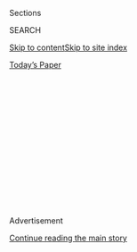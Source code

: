 <div id="app">

<div>

<div>

<div>

<div class="NYTAppHideMasthead css-1q2w90k e1suatyy0">

<div class="section css-ui9rw0 e1suatyy2">

<div class="css-eph4ug er09x8g0">

<div class="css-6n7j50">

</div>

<span class="css-1dv1kvn">Sections</span>

<div class="css-10488qs">

<span class="css-1dv1kvn">SEARCH</span>

</div>

[Skip to content](#site-content)[Skip to site
index](#site-index)

</div>

<div class="css-10698na e1huz5gh0">

</div>

</div>

<div id="masthead-bar-one" class="section hasLinks css-15hmgas e1csuq9d3">

<div class="css-uqyvli e1csuq9d0">

</div>

<div class="css-1uqjmks e1csuq9d1">

</div>

<div class="css-9e9ivx">

[](https://myaccount.nytimes3xbfgragh.onion/auth/login?response_type=cookie&client_id=vi)

</div>

<div class="css-1bvtpon e1csuq9d2">

[Today’s
Paper](https://www.nytimes3xbfgragh.onion/section/todayspaper)

</div>

</div>

</div>

</div>

<div data-aria-hidden="false">

<div id="site-content" data-role="main">

<div>

<div class="css-1aor85t" style="opacity:0.000000001;z-index:-1;visibility:hidden">

<div class="css-1hqnpie">

<div class="css-epjblv">

<span class="css-17xtcya">[Opinion](/section/opinion)</span><span class="css-x15j1o">|</span><span class="css-fwqvlz">The
Worst Is Yet to
Come</span>

</div>

<div class="css-k008qs">

<div class="css-1iwv8en">

<span class="css-18z7m18"></span>

<div>

</div>

</div>

<span class="css-1n6z4y">https://nyti.ms/2Zn7pQi</span>

<div class="css-1705lsu">

<div class="css-4xjgmj">

<div class="css-4skfbu" data-role="toolbar" data-aria-label="Social Media Share buttons, Save button, and Comments Panel with current comment count" data-testid="share-tools">

  - 
  - 
  - 
  - 
    
    <div class="css-6n7j50">
    
    </div>

  - 
  - 

</div>

</div>

</div>

</div>

</div>

</div>

<div id="NYT_TOP_BANNER_REGION" class="css-13pd83m">

</div>

<div id="top-wrapper" class="css-1sy8kpn">

<div id="top-slug" class="css-l9onyx">

Advertisement

</div>

[Continue reading the main
story](#after-top)

<div class="ad top-wrapper" style="text-align:center;height:100%;display:block;min-height:250px">

<div id="top" class="place-ad" data-position="top" data-size-key="top">

</div>

</div>

<div id="after-top">

</div>

</div>

<div>

<div class="css-v5btjw etb61u70">

<div class="css-v05ibm etb61u71">

[Opinion](/section/opinion)

</div>

</div>

<div id="sponsor-wrapper" class="css-1hyfx7x">

<div id="sponsor-slug" class="css-19vbshk">

Supported by

</div>

[Continue reading the main
story](#after-sponsor)

<div id="sponsor" class="ad sponsor-wrapper" style="text-align:center;height:100%;display:block">

</div>

<div id="after-sponsor">

</div>

</div>

<div class="css-186x18t">

</div>

<div class="css-1vkm6nb ehdk2mb0">

# The Worst Is Yet to Come

</div>

The coronavirus and our disastrous national response to it has smashed
optimists like me in the head.

<div class="css-18e8msd">

<div class="css-vp77d3 epjyd6m0">

<div class="css-1p10dcb ey68jwv0" data-aria-hidden="true">

[![Farhad
Manjoo](https://static01.graylady3jvrrxbe.onion/images/2019/01/08/opinion/farhad-manjoo-opinion/farhad-manjoo-opinion-thumbLarge.png
"Farhad Manjoo")](https://www.nytimes3xbfgragh.onion/by/farhad-manjoo)

</div>

<div class="css-1baulvz">

By [<span class="css-1baulvz last-byline" itemprop="name">Farhad
Manjoo</span>](https://www.nytimes3xbfgragh.onion/by/farhad-manjoo)

<div class="css-8atqhb">

Opinion Columnist

</div>

</div>

</div>

  - May 20,
    2020

  - 
    
    <div class="css-4xjgmj">
    
    <div class="css-pvvomx" data-role="toolbar" data-aria-label="Social Media Share buttons, Save button, and Comments Panel with current comment count" data-testid="share-tools">
    
      - 
      - 
      - 
      - 
        
        <div class="css-6n7j50">
        
        </div>
    
      - 
      - 
    
    </div>
    
    </div>

</div>

<div class="css-79elbk" data-testid="photoviewer-wrapper">

<div class="css-z3e15g" data-testid="photoviewer-wrapper-hidden">

</div>

<div class="css-1a48zt4 ehw59r15" data-testid="photoviewer-children">

![<span class="css-16f3y1r e13ogyst0" data-aria-hidden="true">Normally,
downtown Salt Lake City wouldn’t look like this during morning rush
hour.</span><span class="css-cnj6d5 e1z0qqy90" itemprop="copyrightHolder"><span class="css-1ly73wi e1tej78p0">Credit...</span><span><span>Kim
Raff for The New York
Times</span></span></span>](https://static01.graylady3jvrrxbe.onion/images/2020/05/20/opinion/20manjooWeb/merlin_172280343_12e5bd8d-9741-4589-8746-31bb2e175080-articleLarge.jpg?quality=75&auto=webp&disable=upscale)

</div>

</div>

<div class="css-mdjrty">

[阅读简体中文版](https://cn.nytimes3xbfgragh.onion/opinion/20200521/coronavirus-worst-case/ "Read in Simplified Chinese")[閱讀繁體中文版](https://cn.nytimes3xbfgragh.onion/opinion/20200521/coronavirus-worst-case/zh-hant/ "Read in Traditional Chinese")

</div>

</div>

<div class="section meteredContent css-1r7ky0e" name="articleBody" itemprop="articleBody">

<div class="css-1fanzo5 StoryBodyCompanionColumn">

<div class="css-53u6y8">

For as long as I can remember, I have identified as an optimist. Like a
seedling reaching toward the golden sun, I’m innately tuned to seek out
the bright side.

Of course, in recent years this confidence has grown tougher to
maintain. The industry I’ve long covered, technology, has [lost its
rebel
edge](https://www.businessinsider.com/employees-lament-the-open-culture-that-made-google-famous-2020-5),
and [grown
monopolistic](https://www.nytimes3xbfgragh.onion/2017/10/18/technology/frightful-five-start-ups.html)
and power hungry. The economy at large echoed these trends, leaving [all
but the wealthiest out in the
cold](https://www.nytimes3xbfgragh.onion/2020/04/09/opinion/sunday/inequality-coronavirus.html).
All the while the entire planet veered toward uninhabitability.

And yet, for much of the last year, I remained an optimist. A
re-energized Democratic Party [looked poised to push for grand solutions
to big
problems](https://www.nytimes3xbfgragh.onion/2019/06/05/opinion/elizabeth-warren-america.html),
from health care to education to climate change. There was finally some
talk about reining in monopolies and creating a fairer economy. Things
weren’t looking good, exactly, but if you squinted hard, you could just
make out a sunnier future.

</div>

</div>

<div class="css-nj25e3">

> Hi\! I’m chatting live about my
> [@nytopinion](https://twitter.com/nytopinion?ref_src=twsrc%5Etfw)
> column on how I’ve gone from optimist to pessimist. Also Trump,
> Twitter, Facebook and whatever else. Join
> me\!<https://t.co/A15JhDex4P> <https://t.co/uTPWyvySil>
> 
> — Farhad Manjoo (@fmanjoo)
> [May 29, 2020](https://twitter.com/fmanjoo/status/1266414229713637376?ref_src=twsrc%5Etfw)

</div>

<div class="css-1fanzo5 StoryBodyCompanionColumn">

<div class="css-53u6y8">

Now all that seems lost. The coronavirus and our disastrous national
response to it has smashed optimists like me in the head. If there is a
silver lining, we’ll have to work hard to find it.

</div>

</div>

<div class="css-1fanzo5 StoryBodyCompanionColumn">

<div class="css-53u6y8">

To do that, we should spend more time considering the real possibility
that every problem we face will get much worse than we ever imagined.
The coronavirus is like a heat-seeking missile designed to frustrate
progress in almost every corner of society, from politics to the economy
to the environment.

The only way to avoid the worst fate might be to dwell on it. To
forestall doom, it’s time to go full doomer.

Why so glum? It is not just that nearly 92,000 Americans are dead and
tens of millions are unemployed. It’s not just that our federal
government has been asleep, with Congress unable or unwilling to push a
disaster-response bill on anything like the scale this crisis demands,
and an inept president unable to muster much greater sympathy than,
“[It’s too
bad](https://twitter.com/atrupar/status/1262769806639587329?s=21).” It’s
not only that [global cooperation is in tatters when we need it
most](https://www.nytimes3xbfgragh.onion/2020/05/19/us/coronavirus-updates.html#link-1fe21236).

It is all these things and something more fundamental: a startling lack
of leadership on identifying the worst consequences of this crisis and
marshaling a united front against them. Indeed, division and chaos might
now be the permanent order of the day.

</div>

</div>

<div class="css-1fanzo5 StoryBodyCompanionColumn">

<div class="css-53u6y8">

In a book published more than a decade ago, [I
argued](https://www.nytimes3xbfgragh.onion/2016/11/03/technology/how-the-internet-is-loosening-our-grip-on-the-truth.html)
that the internet might lead to a choose-your-own-facts world in which
different segments of society believe in different versions of reality.
The Trump era, and now the coronavirus, has confirmed this grim
prediction.

That’s because the pandemic actually has created different political
realities. The coronavirus has hit dense, racially diverse Democratic
urban strongholds like New York [much
harder](https://www.npr.org/2020/04/12/832455226/what-coronavirus-exposes-about-americas-political-divide)
than sparsely populated rural areas, which lean strongly to the G.O.P.
That divergent impact — with help from the president and his acolytes —
is feeding a dangerous partisan split about the nature of the virus
itself.

Consider the [emerging culture war about wearing
masks](https://www.vox.com/2020/5/13/21257181/coronavirus-masks-trump-republicans-culture-war)
or about [whether to take certain unproven
therapies](https://www.nytimes3xbfgragh.onion/2020/04/22/business/media/virus-fox-news-hydroxychloroquine.html).
Look at the protests over whether it’s safe to reopen. Now play these
divisions forward. As The Times’s Kevin Roose wrote last week, when a
vaccine does emerge, what if many Americans, fed on anti-vax rumors,
simply [refuse to take
it](https://www.nytimes3xbfgragh.onion/2020/05/13/technology/coronavirus-vaccine-disinformation.html)?

The virus’s economic effects will only create further inequality and
division. Google, Facebook, Amazon and other behemoths will not only
survive, they [look poised to emerge stronger than
ever](https://www.nytimes3xbfgragh.onion/2020/03/23/technology/coronavirus-facebook-amazon-youtube.html).
Most of their competition — not just small businesses but many of
America’s physical retailers and their millions of employees — could be
decimated.

Worst of all, it’s possible that the pain of this crisis might not fully
register in broad economic indicators , especially if, as [happened
after the 2008
recession](https://www.nytimes3xbfgragh.onion/2019/09/18/opinion/obama-2008-financial-crisis.html),
we see a long, slow recovery that benefits mainly the wealthy. There are
already signs that this is happening: Thousands died, millions lost
their jobs, but stock indexes are rebounding.

The economic impacts feed into the political ones: The virus-induced
recession could further destroy the news industry and dramatically
reduce the number of working journalists in the country, our last
defense against misinformation.

Even worse, the virus is making a hash of emerging solutions to
entrenched problems. [As The Times’s Conor Dougherty chronicled in
“Golden
Gates,”](https://www.nytimes3xbfgragh.onion/2020/02/14/books/review/golden-gates-housing-conor-dougherty.html)
his recent book on America’s housing crisis, activists have lately been
finding success in pushing to build more housing in restrictive regions
like the San Francisco Bay Area. The virus may put such reforms on ice.
[And consider the grim future of public
transportation](https://qz.com/1824243/coronavirus-has-killed-off-public-transportation-across-the-world/)
after the pandemic: Will people just get back in their cars, driving
everywhere they go?

</div>

</div>

<div class="css-1fanzo5 StoryBodyCompanionColumn">

<div class="css-53u6y8">

I called a few economists, activists and historians to discuss my
growing alarm about the future. Many were less pessimistic than I am;
some suggested that the virus could prompt much-needed action. The most
instructive example is the Great Depression. In the 1930s, after years
of inaction, reformers who came into office with Franklin D. Roosevelt
were able to push through laws that improved American life for good.

Matt Stoller, an antimonopoly scholar at the American Economic Liberties
Project, a think tank, agreed that this crisis could be the jolt we need
to fix American institutions. But he also noted that the United States
has failed to make the best of our most recent national calamities. The
9/11 attacks pushed us into needless quagmires in the Middle East. The
2008 recession deepened inequality.

Let us not squander another crisis. We need to take a long, hard look at
all the ways the pandemic can push this little planet of ours to further
ruin — and then work like crazy, together, to stave off the coming hell.

## Office Hours With Farhad Manjoo

*Farhad wants to* [*chat with readers on the
phone*](https://www.nytimes3xbfgragh.onion/2019/05/16/opinion/farhad-office-hours.html?module=inline)*.
If you’re interested in talking to a New York Times columnist about
anything that’s on your mind, please fill out this form. Farhad will
select a few readers to
call.*

</div>

</div>

<div style="max-width:100%;margin:0 auto">

<div class="css-17dprlf" data-id="100000006507025" data-slug="farhad-office-hours" style="max-width:600px">

</div>

</div>

<div class="css-1fanzo5 StoryBodyCompanionColumn">

<div class="css-53u6y8">

*The Times is committed to publishing* [*a diversity of
letters*](https://www.nytimes3xbfgragh.onion/2019/01/31/opinion/letters/letters-to-editor-new-york-times-women.html)
*to the editor. We’d like to hear what you think about this or any of
our articles. Here are some*
[*tips*](https://help.nytimes3xbfgragh.onion/hc/en-us/articles/115014925288-How-to-submit-a-letter-to-the-editor)*.
And here's our email:*
[*letters@NYTimes.com*](mailto:letters@NYTimes.com)*.*

*Follow The New York Times Opinion section on*
[*Facebook*](https://www.facebookcorewwwi.onion/nytopinion)*,* [*Twitter
(@NYTopinion)*](http://twitter.com/NYTOpinion) *and*
[*Instagram*](https://www.instagram.com/nytopinion/)*.*

</div>

</div>

<div>

</div>

</div>

<div>

</div>

<div>

</div>

<div>

</div>

<div>

<div id="bottom-wrapper" class="css-1ede5it">

<div id="bottom-slug" class="css-l9onyx">

Advertisement

</div>

[Continue reading the main
story](#after-bottom)

<div id="bottom" class="ad bottom-wrapper" style="text-align:center;height:100%;display:block;min-height:90px">

</div>

<div id="after-bottom">

</div>

</div>

</div>

</div>

</div>

## Site Index

<div>

</div>

## Site Information Navigation

  - [© <span>2020</span> <span>The New York Times
    Company</span>](https://help.nytimes3xbfgragh.onion/hc/en-us/articles/115014792127-Copyright-notice)

<!-- end list -->

  - [NYTCo](https://www.nytco.com/)
  - [Contact
    Us](https://help.nytimes3xbfgragh.onion/hc/en-us/articles/115015385887-Contact-Us)
  - [Work with us](https://www.nytco.com/careers/)
  - [Advertise](https://nytmediakit.com/)
  - [T Brand Studio](http://www.tbrandstudio.com/)
  - [Your Ad
    Choices](https://www.nytimes3xbfgragh.onion/privacy/cookie-policy#how-do-i-manage-trackers)
  - [Privacy](https://www.nytimes3xbfgragh.onion/privacy)
  - [Terms of
    Service](https://help.nytimes3xbfgragh.onion/hc/en-us/articles/115014893428-Terms-of-service)
  - [Terms of
    Sale](https://help.nytimes3xbfgragh.onion/hc/en-us/articles/115014893968-Terms-of-sale)
  - [Site
    Map](https://spiderbites.nytimes3xbfgragh.onion)
  - [Help](https://help.nytimes3xbfgragh.onion/hc/en-us)
  - [Subscriptions](https://www.nytimes3xbfgragh.onion/subscription?campaignId=37WXW)

</div>

</div>

</div>

</div>

